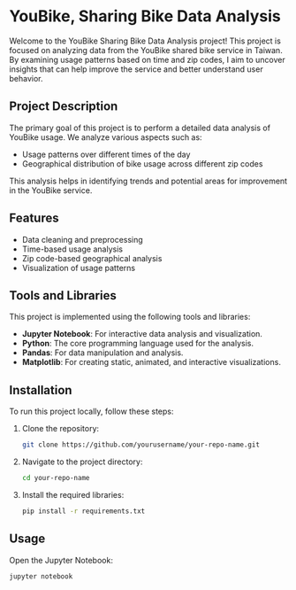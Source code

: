 # YouBike, Sharing Bike Data Analysis

Welcome to the YouBike Sharing Bike Data Analysis project! This project is focused on analyzing data from the YouBike shared bike service in Taiwan. By examining usage patterns based on time and zip codes, I aim to uncover insights that can help improve the service and better understand user behavior.

## Project Description

The primary goal of this project is to perform a detailed data analysis of YouBike usage. We analyze various aspects such as:
- Usage patterns over different times of the day
- Geographical distribution of bike usage across different zip codes

This analysis helps in identifying trends and potential areas for improvement in the YouBike service.

## Features

- Data cleaning and preprocessing
- Time-based usage analysis
- Zip code-based geographical analysis
- Visualization of usage patterns

## Tools and Libraries

This project is implemented using the following tools and libraries:

- **Jupyter Notebook**: For interactive data analysis and visualization.
- **Python**: The core programming language used for the analysis.
- **Pandas**: For data manipulation and analysis.
- **Matplotlib**: For creating static, animated, and interactive visualizations.

## Installation

To run this project locally, follow these steps:

1. Clone the repository:
    ```bash
    git clone https://github.com/yourusername/your-repo-name.git
    ```
2. Navigate to the project directory:
    ```bash
    cd your-repo-name
    ```
3. Install the required libraries:
    ```bash
    pip install -r requirements.txt
    ```

## Usage

Open the Jupyter Notebook:
```bash
jupyter notebook
